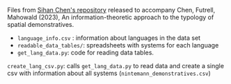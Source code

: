 Files from [Sihan Chen's repository]( https://github.com/cshnican/spatial_demonstratives ) released to accompany Chen, Futrell, Mahowald (2023), An information-theoretic approach to the typology of spatial demonstratives.

* `language_info.csv` : information about languages in the data set
* `readable_data_tables/`: spreadsheets with systems for each language   
* `get_lang_data.py`: code for reading data tables.

`create_lang_csv.py`: calls `get_lang_data.py` to read data and create a single csv with information about all systems (`nintemann_demonstratives.csv`)

